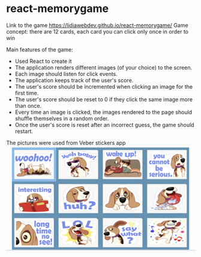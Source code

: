 # react-memorygame
Link to the game https://lidiawebdev.github.io/react-memorygame/
Game concept: there are 12 cards, each card you can click only once in order to win

Main features of the game: 

- Used React to create it
- The application renders different images (of your choice) to the screen.
- Each image should listen for click events.
- The application keeps track of the user's score.
- The user's score should be incremented when clicking an image for the first time.
- The user's score should be reset to 0 if they click the same image more than once.
- Every time an image is clicked, the images rendered to the page should shuffle themselves in a random order.
- Once the user's score is reset after an incorrect guess, the game should restart.

The pictures were used from Veber stickers app
![Goggpic](/images/dogs.png)

